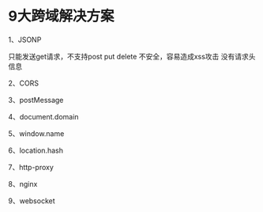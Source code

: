 # 9大跨域解决方案


1、JSONP

只能发送get请求，不支持post put delete
不安全，容易造成xss攻击
没有请求头信息

2、CORS

3、postMessage

4、document.domain

5、window.name

6、location.hash

7、http-proxy

8、nginx

9、websocket